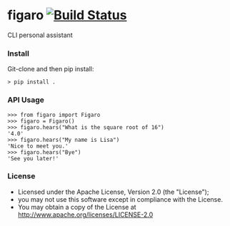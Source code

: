 # figaro [![Build Status](https://travis-ci.org/rylans/figaro.svg?branch=master)](https://travis-ci.org/rylans/figaro)
CLI personal assistant 

### Install

Git-clone and then pip install:

```
> pip install .
```

### API Usage

```
>>> from figaro import Figaro
>>> figaro = Figaro()
>>> figaro.hears("What is the square root of 16")
'4.0'
>>> figaro.hears("My name is Lisa")
'Nice to meet you.'
>>> figaro.hears("Bye")
'See you later!'

```

### License

- Licensed under the Apache License, Version 2.0 (the "License");
- you may not use this software except in compliance with the License.
- You may obtain a copy of the License at http://www.apache.org/licenses/LICENSE-2.0
